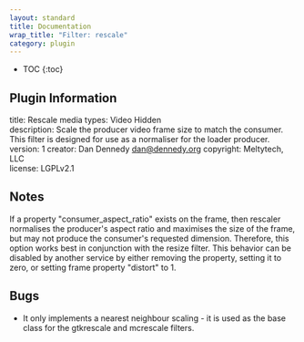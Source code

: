 ```yaml
---
layout: standard
title: Documentation
wrap_title: "Filter: rescale"
category: plugin
---
```

* TOC
{:toc}

## Plugin Information

title: Rescale
media types:
Video  Hidden  
description: Scale the producer video frame size to match the consumer. This filter is designed for use as a normaliser for the loader producer.
version: 1
creator: Dan Dennedy <dan@dennedy.org>
copyright: Meltytech, LLC  
license: LGPLv2.1  

## Notes

If a property &quot;consumer_aspect_ratio&quot; exists on the frame, then rescaler normalises the producer&#39;s aspect ratio and maximises the size of the frame, but may not produce the consumer&#39;s requested dimension. Therefore, this option works best in conjunction with the resize filter. This behavior can be disabled by another service by either removing the property, setting it to zero, or setting frame property &quot;distort&quot; to 1.

## Bugs

* It only implements a nearest neighbour scaling - it is used as the base class for the gtkrescale and mcrescale filters.

